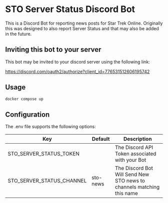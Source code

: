 # STO Server Status Discord Bot

This is a Discord Bot for reporting news posts for Star Trek Online. Originally this
was designed to also report Server Status and that may also be added in the future.

## Inviting this bot to your server

This bot may be invited to your discord server using the following link:

https://discord.com/oauth2/authorize?client_id=776531512606195742


## Usage

```bash
docker compose up
```

## Configuration

The .env file supports the following options:

| Key | Default | Description |
| --- | --- | --- |
| STO_SERVER_STATUS_TOKEN |  | The Discord API Token associated with your Bot |
| STO_SERVER_STATUS_CHANNEL | sto-news | The Discord Bot Will Send New STO news to channels matching this name |


